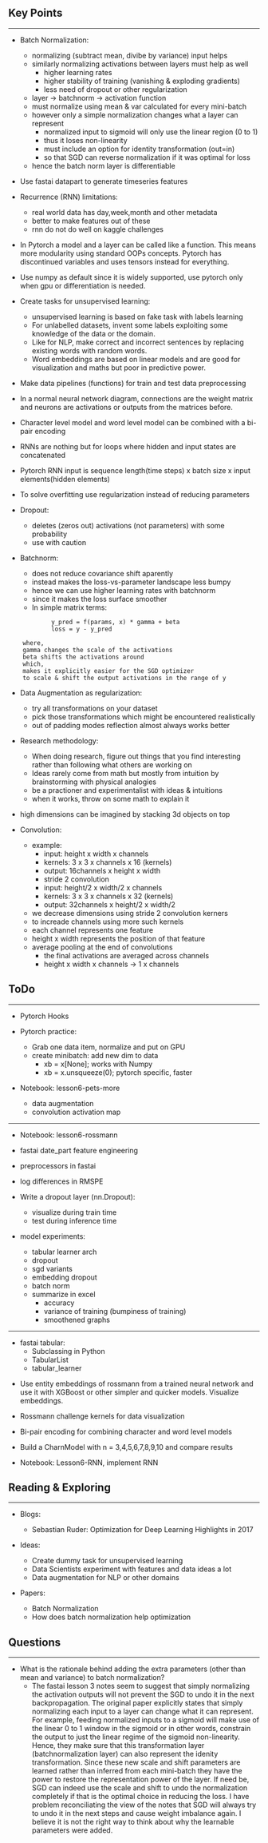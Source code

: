## Key Points
---

* Batch Normalization:
	* normalizing (subtract mean, divibe by variance) input helps
	* similarly normalizing activations between layers must help as well
		* higher learning rates
		* higher stability of training (vanishing & exploding gradients)
		* less need of dropout or other regularization
	* layer -> batchnorm -> activation function
	* must normalize using mean & var calculated for every mini-batch
	* however only a simple normalization changes what a layer can represent
		* normalized input to sigmoid will only use the linear region (0 to 1)
		* thus it loses non-linearity
		* must include an option for identity transformation (out=in)
		* so that SGD can reverse normalization if it was optimal for loss
	* hence the batch norm layer is differentiable

* Use fastai datapart to generate timeseries features

* Recurrence (RNN) limitations:
	* real world data has day,week,month and other metadata
	* better to make features out of these
	* rnn do not do well on kaggle challenges

* In Pytorch a model and a layer can be called like a function. This means more modularity using standard OOPs concepts. Pytorch has discontinued variables and uses tensors instead for everything.

* Use numpy as default since it is widely supported, use pytorch only when gpu or differentiation is needed.

* Create tasks for unsupervised learning:
	* unsupervised learning is based on fake task with labels learning
	* For unlabelled datasets, invent some labels exploiting some knowledge of the data or the domain.
	* Like for NLP, make correct and incorrect sentences by replacing existing words with random words.
	* Word embeddings are based on linear models and are good for visualization and maths but poor in predictive power.

* Make data pipelines (functions) for train and test data preprocessing

* In a normal neural network diagram, connections are the weight matrix and neurons are activations or outputs from the matrices before.

* Character level model and word level model can be combined with a bi-pair encoding

* RNNs are nothing but for loops where hidden and input states are concatenated

* Pytorch RNN input is sequence length(time steps) x batch size x input elements(hidden elements)

* To solve overfitting use regularization instead of reducing parameters

* Dropout:
	* deletes (zeros out) activations (not parameters) with some probability
	* use with caution

* Batchnorm:
	* does not reduce covariance shift aparently
	* instead makes the loss-vs-parameter landscape less bumpy
	* hence we can use higher learning rates with batchnorm
	* since it makes the loss surface smoother
	* In simple matrix terms:
```
			y_pred = f(params, x) * gamma + beta
			loss = y - y_pred
```
		where,
		gamma changes the scale of the activations
		beta shifts the activations around
		which,
		makes it explicitly easier for the SGD optimizer
		to scale & shift the output activations in the range of y

* Data Augmentation as regularization:
	* try all transformations on your dataset
	* pick those transformations which might be encountered realistically
	* out of padding modes reflection almost always works better 

* Research methodology:
	* When doing research, figure out things that you find interesting rather than following what others are working on
	* Ideas rarely come from math but mostly from intuition by brainstorming with physical analogies
	* be a practioner and experimentalist with ideas & intuitions
	* when it works, throw on some math to explain it

* high dimensions can be imagined by stacking 3d objects on top

* Convolution:
	* example:
		* input: height x width x channels
		* kernels: 3 x 3 x channels x 16 (kernels)
		* output: 16channels x height x width
		* stride 2 convolution
		* input: height/2 x width/2 x channels
		* kernels: 3 x 3 x channels x 32 (kernels)
		* output: 32channels x height/2 x width/2
	* we decrease dimensions using stride 2 convolution kerners
	* to increade channels using more such kernels
	* each channel represents one feature
	* height x width represents the position of that feature 
	* average pooling at the end of convolutions
		* the final activations are averaged across channels
		* height x width x channels -> 1 x channels

	
## ToDo
---

- Pytorch Hooks
* Pytorch practice:
	* Grab one data item, normalize and put on GPU
	- create minibatch: add new dim to data
		- xb = x[None]; works with Numpy
		- xb = x.unsqueeze(0); pytorch specific, faster

* Notebook: lesson6-pets-more
	* data augmentation
	* convolution activation map
---

* Notebook: lesson6-rossmann
* fastai date_part feature engineering
* preprocessors in fastai
* log differences in RMSPE

* Write a dropout layer (nn.Dropout):
	* visualize during train time
	* test during inference time

* model experiments:
	* tabular learner arch
	* dropout
	* sgd variants
	* embedding dropout
	* batch norm
	* summarize in excel
		* accuracy
		* variance of training (bumpiness of training)
		* smoothened graphs


---
- fastai tabular:
	- Subclassing in Python
	- TabularList
	- tabular_learner

* Use entity embeddings of rossmann from a trained neural network and use it with XGBoost or other simpler and quicker models. Visualize embeddings.  
* Rossmann challenge kernels for data visualization

* Bi-pair encoding for combining character and word level models
* Build a CharnModel with n = 3,4,5,6,7,8,9,10 and compare results

- Notebook: Lesson6-RNN, implement RNN


## Reading & Exploring
---

* Blogs:
	* Sebastian Ruder: Optimization for Deep Learning Highlights in 2017

* Ideas:
	* Create dummy task for unsupervised learning
	* Data Scientists experiment with features and data ideas a lot
	* Data augmentation for NLP or other domains

* Papers:
	* Batch Normalization
	* How does batch normalization help optimization

## Questions
---

* What is the rationale behind adding the extra parameters (other than mean and variance) to batch normalization?
	* The fastai lesson 3 notes seem to suggest that simply normalizing the activation outputs will not prevent the SGD to undo it in the next backpropagation. The original paper explicitly states that simply normalizing each input to a layer can change what it can represent. For example, feeding normalized inputs to a sigmoid will make use of the linear 0 to 1 window in the sigmoid or in other words, constrain the output to just the linear regime of the sigmoid non-linearity. Hence, they make sure that this transformation layer (batchnormalization layer) can also represent the idenity transformation. Since these new scale and shift parameters are learned rather than inferred from each mini-batch they have the power to restore the representation power of the layer. If need be, SGD can indeed use the scale and shift to undo the normalization completely if that is the optimal choice in reducing the loss. I have problem reconciliating the view of the notes that SGD will always try to undo it in the next steps and cause weight imbalance again. I believe it is not the right way to think about why the learnable parameters were added. 
